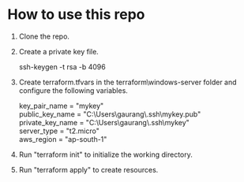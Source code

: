 # How to use this repo

1. Clone the repo.

2. Create a private key file.
   
   ssh-keygen -t rsa -b 4096

3. Create terraform.tfvars in the terraform\windows-server folder and configure the following variables.

   key_pair_name = "mykey"  
   public_key_name = "C:\\Users\\gaurang\\.ssh\\mykey.pub"  
   private_key_name = "C:\\Users\\gaurang\\.ssh\\mykey"    
   server_type = "t2.micro"  
   aws_region = "ap-south-1" 

4. Run "terraform init" to initialize the working directory.

5. Run "terraform apply" to create resources.